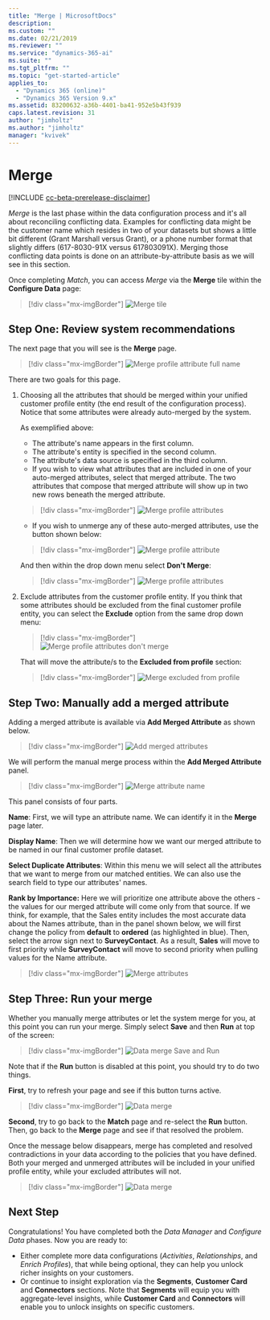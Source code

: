 ```yaml
---
title: "Merge | MicrosoftDocs"
description: 
ms.custom: ""
ms.date: 02/21/2019
ms.reviewer: ""
ms.service: "dynamics-365-ai"
ms.suite: ""
ms.tgt_pltfrm: ""
ms.topic: "get-started-article"
applies_to: 
  - "Dynamics 365 (online)"
  - "Dynamics 365 Version 9.x"
ms.assetid: 83200632-a36b-4401-ba41-952e5b43f939
caps.latest.revision: 31
author: "jimholtz"
ms.author: "jimholtz"
manager: "kvivek"
---
```

# Merge

[!INCLUDE [cc-beta-prerelease-disclaimer](../includes/cc-beta-prerelease-disclaimer.md)]

*Merge* is the last phase within the data configuration process and it's all about reconciling conflicting data. Examples for conflicting data might be the customer name which resides in two of your datasets but shows a little bit different (Grant Marshall versus Grant), or a phone number format that slightly differs (617-8030-91X versus 617803091X). Merging those conflicting data points is done on an attribute-by-attribute basis as we will see in this section.

Once completing *Match*, you can access *Merge* via the **Merge** tile within the **Configure Data** page:

> [!div class="mx-imgBorder"] 
> ![](media/configure-data-merge-tile.png "Merge tile")

## Step One: Review system recommendations

The next page that you will see is the **Merge** page.

> [!div class="mx-imgBorder"] 
> ![](media/configure-data-merge-profile-attributes-full-name.png "Merge profile attribute full name")

There are two goals for this page.

1. Choosing all the attributes that should be merged within your unified customer profile entity (the end result of the configuration process). Notice that some attributes were already auto-merged by the system.

   As exemplified above:

   - The attribute's name appears in the first column.
   - The attribute's entity is specified in the second column.
   - The attribute's data source is specified in the third column.
   - If you wish to view what attributes that are included in one of your auto-merged attributes, select that merged attribute. The two attributes that compose that merged attribute will show up in two new rows beneath the merged attribute.

   > [!div class="mx-imgBorder"] 
   > ![](media/configure-data-merge-profile-attributes.png "Merge profile attributes")

   - If you wish to unmerge any of these auto-merged attributes, use the button shown below:

   > [!div class="mx-imgBorder"] 
   > ![](media/configure-data-merge-profile-attributes-add-merged.png "Merge profile attribute")
   
   And then within the drop down menu select **Don't Merge**:
   
   > [!div class="mx-imgBorder"] 
   > ![](media/configure-data-merge-profile-attributes2.png "Merge profile attributes")

2. Exclude attributes from the customer profile entity. If you think that some attributes should be excluded from the final customer profile entity, you can select the  **Exclude** option from the same drop down menu:

   > [!div class="mx-imgBorder"] 
   > ![](media/configure-data-merge-dont-merge.png "Merge profile attributes don't merge")

   That will move the attribute/s to the **Excluded from profile** section:

   > [!div class="mx-imgBorder"] 
   > ![](media/configure-data-merge-exclude-from-profile.png "Merge excluded from profile")

## Step Two: Manually add a merged attribute

Adding a merged attribute is available via **Add Merged Attribute** as shown below.

> [!div class="mx-imgBorder"] 
> ![](media/merge-add-merge-attribute.png "Add merged attributes")

We will perform the manual merge process within the **Add Merged Attribute** panel.

> [!div class="mx-imgBorder"] 
> ![](media/configure-data-merge-attribute-name2.png "Merge attribute name")

This panel consists of four parts.

**Name**: First, we will type an attribute name. We can identify it in the **Merge** page later.

**Display Name**: Then we will determine how we want our merged attribute to be named in our final customer profile dataset.

**Select Duplicate Attributes**: Within this menu we will select all the attributes that we want to merge from our matched entities. We can also use the search field to type our attributes' names. 

**Rank by Importance:** Here we will prioritize one attribute above the others - the values for our merged attribute will come only from that source. If we think, for example, that the Sales entity includes the most accurate data about the Names attribute, than in the panel shown below, we will first change the policy from **default** to **ordered** (as highlighted in blue). Then, select the arrow sign next to **SurveyContact**. As a result, **Sales** will move to first priority while **SurveyContact** will move to second priority when pulling values for the Name attribute.

> [!div class="mx-imgBorder"] 
> ![](media/configure-data-merge-attributes2.png "Merge attributes")

## Step Three: Run your merge

Whether you manually merge attributes or let the system merge for you, at this point you can run your merge. Simply select **Save** and then **Run** at top of the screen:

> [!div class="mx-imgBorder"] 
> ![](media/configure-data-merge-save-run.png "Data merge Save and Run")

Note that if the **Run** button is disabled at this point, you should try to do two things.

**First**, try to refresh your page and see if this button turns active.

> [!div class="mx-imgBorder"] 
> ![](media/configure-data-merge-image18.png "Data merge")

**Second**, try to go back to the **Match** page and re-select the **Run** button. Then, go back to the **Merge** page and see if that resolved the problem.

Once the message below disappears, merge has completed and resolved contradictions in your data according to the policies that you have defined. Both your merged and unmerged attributes will be included in your unified profile entity, while your excluded attributes will not.

> [!div class="mx-imgBorder"] 
> ![](media/configure-data-merge-image17.png "Data merge")
  
## Next Step

Congratulations! You have completed both the *Data Manager* and *Configure Data* phases. Now you are ready to:

- Either complete more data configurations (*Activities*, *Relationships*, and *Enrich Profiles*), that while being optional, they can help you unlock richer insights on your customers. 
- Or continue to insight exploration via the **Segments**, **Customer Card** and **Connectors** sections. Note that **Segments** will equip you with aggregate-level insights, while **Customer Card** and **Connectors** will enable you to unlock insights on specific customers.
 
